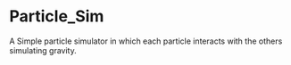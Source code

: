# Particle_Sim
A Simple particle simulator in which each particle interacts with the others simulating gravity.
